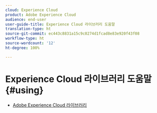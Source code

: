 ```yaml
---
cloud: Experience Cloud
product: Adobe Experience Cloud
audience: end-user
user-guide-title: Experience Cloud 라이브러리 도움말
translation-type: ht
source-git-commit: ec443c8831a15c9c0274d1fcad8e83e920f43f08
workflow-type: ht
source-wordcount: '12'
ht-degree: 100%

---
```



# Experience Cloud 라이브러리 도움말 {#using}

+ [Adobe Experience Cloud 라이브러리](c-library-about/overview.md)
